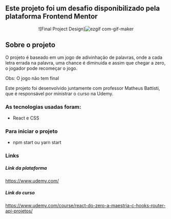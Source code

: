 ## Este projeto foi um desafio disponibilizado pela plataforma Frontend Mentor
<div align="center">
  
![Final Project Design]![ezgif com-gif-maker](https://user-images.githubusercontent.com/43121767/173640349-0ea31259-2606-4441-aaf9-7df86b37dec9.gif)

</div>

## Sobre o projeto

O projeto é baseado em um jogo de adivinhação de palavras, onde a cada letra errada na palavra, uma chance é diminuida e assim que chegar a zero, o jogador pode recomeçar o jogo.

Obs: O jogo não tem final

Este projeto foi desenvolvido juntamente com professor Matheus Battisti, que é responsável por ministrar o curso na Udemy.

### As tecnologias usadas foram:
- React e CSS


### Para iniciar o projeto

- npm start ou yarn start

### Links
##### Link da plataforma

https://www.udemy.com/

##### Link do curso
https://www.udemy.com/course/react-do-zero-a-maestria-c-hooks-router-api-projetos/


